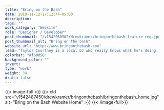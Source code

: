 ```yaml
---
title: "Bring on the Bash"
date: 2018-11-12T17:12:44-05:00
description:
tags: ""
work_category: "Website"
role: "Designer / Developer"
post_thumbnail: "/v1542060582/drewkramer/bringonthebash-feature-reg.jpg"
post_thumbnail_alt: "Bring on the bash"
website_url: "http://www.bringonthebash.com"
lead: "Taylor Courtney is a local DJ who really knows what he's doing. We met a while back and he asked me to help him create a unique brand that would help him stand out among the typical DJ crowd."
colorbar: "#f68d56"
background_color: ""
invert:
type: "work"
weight: 30
draft: false
---
```


{{< image-full >}}
{{< cld src="v1542487450/drewkramer/bringonthebash/bringonthebash_home.jpg" alt="Bring on the Bash Website Home" >}}
{{< /image-full>}}